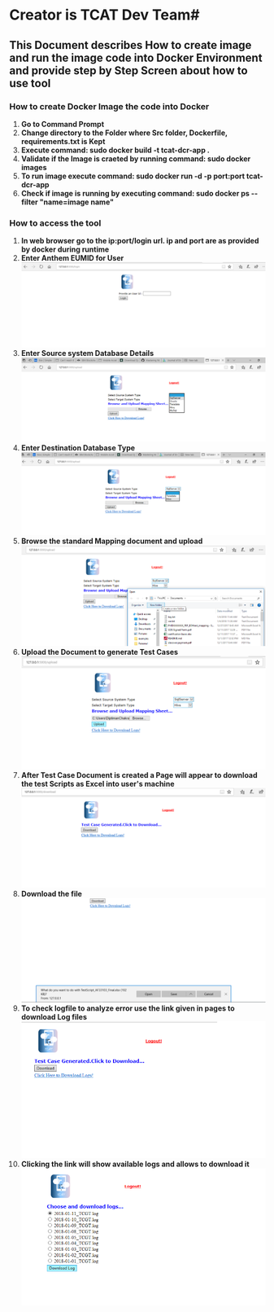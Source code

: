 
# Creator is TCAT Dev Team#
## This Document describes How to create image and run the image code into Docker Environment and provide step by Step Screen about how to use tool ##

### How to create Docker Image the code into Docker ### 

1. __Go to Command Prompt__
2. __Change directory to the Folder where Src folder, Dockerfile, requirements.txt is Kept__
3. __Execute command: sudo docker build -t tcat-dcr-app .__
4. __Validate if the Image is craeted by running command: sudo docker images__
5. __To run image execute command: sudo docker run -d -p port:port tcat-dcr-app__
6. __Check if image is running by executing command: sudo docker ps --filter "name=image name"__


### How to access the tool ###
1. __In web browser go to the ip:port/login url. ip and port are as provided by docker during runtime__
2. __Enter Anthem EUMID for User__ 
  ![](pics/Login.png?raw=true)
3. __Enter Source system Database Details__
 ![](pics/SelectSource.png?raw=true)
4. __Enter Destination Database Type__
 ![](pics/DestDB.png?raw=true)
5. __Browse the standard Mapping document and upload__
 ![](pics/Browsefile.png?raw=true)
6. __Upload the Document to generate Test Cases__
![](pics/clickupload.png?raw=true)
7. __After Test Case Document is created a Page will appear to download the test Scripts as Excel into user's machine__
![](pics/DownloadPage.png?raw=true)
8. __Download the file__
![](pics/Downloadfile.png?raw=true)
9. __To check logfile to analyze error use the link given in pages to download Log files__
![](pics/DownloadLogLink.png?raw=true)
10. __Clicking the link will show available logs and allows to download it__
![](pics/downloadlog.png?raw=true)
 
